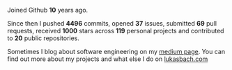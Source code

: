 Joined Github **10** years ago.

Since then I pushed **4496** commits, opened **37** issues, submitted **69** pull requests, received **1000** stars across **119** personal projects and contributed to **20** public repositories.

Sometimes I blog about software engineering on my [medium page](https://medium.com/@lukasbach). You can find out more about my projects and what else I do on [lukasbach.com](https://lukasbach.com)
